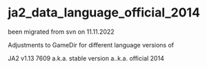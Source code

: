 # ja2_data_language_official_2014

been migrated from svn on 11.11.2022

Adjustments to GameDir for different language versions of

JA2 v1.13 7609 a.k.a. stable version a..k.a. official 2014

